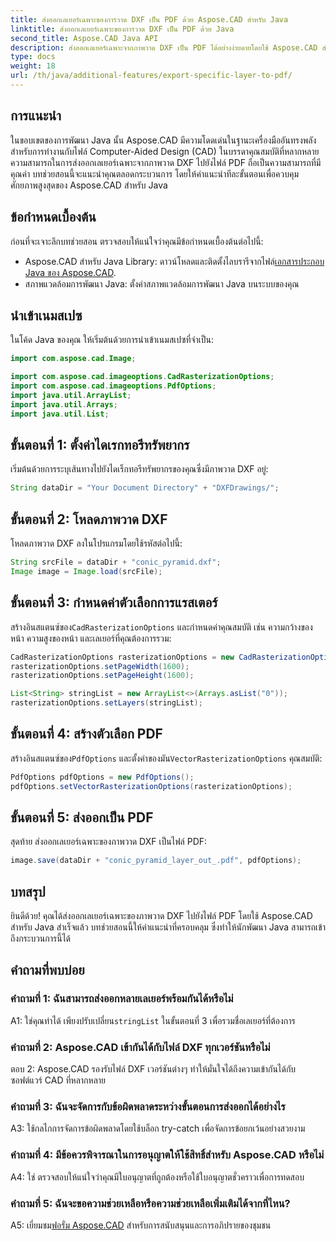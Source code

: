 ```yaml
---
title: ส่งออกเลเยอร์เฉพาะของการวาด DXF เป็น PDF ด้วย Aspose.CAD สำหรับ Java
linktitle: ส่งออกเลเยอร์เฉพาะของการวาด DXF เป็น PDF ด้วย Java
second_title: Aspose.CAD Java API
description: ส่งออกเลเยอร์เฉพาะจากภาพวาด DXF เป็น PDF ได้อย่างง่ายดายโดยใช้ Aspose.CAD สำหรับ Java ปฏิบัติตามคำแนะนำทีละขั้นตอนนี้เพื่อการผสานรวมที่ราบรื่น
type: docs
weight: 18
url: /th/java/additional-features/export-specific-layer-to-pdf/
---
```

## การแนะนำ

ในขอบเขตของการพัฒนา Java นั้น Aspose.CAD มีความโดดเด่นในฐานะเครื่องมืออันทรงพลังสำหรับการทำงานกับไฟล์ Computer-Aided Design (CAD) ในบรรดาคุณสมบัติที่หลากหลาย ความสามารถในการส่งออกเลเยอร์เฉพาะจากภาพวาด DXF ไปยังไฟล์ PDF ถือเป็นความสามารถที่มีคุณค่า บทช่วยสอนนี้จะแนะนำคุณตลอดกระบวนการ โดยให้คำแนะนำทีละขั้นตอนเพื่อควบคุมศักยภาพสูงสุดของ Aspose.CAD สำหรับ Java

## ข้อกำหนดเบื้องต้น

ก่อนที่จะเจาะลึกบทช่วยสอน ตรวจสอบให้แน่ใจว่าคุณมีข้อกำหนดเบื้องต้นต่อไปนี้:

-  Aspose.CAD สำหรับ Java Library: ดาวน์โหลดและติดตั้งไลบรารีจากไฟล์[เอกสารประกอบ Java ของ Aspose.CAD](https://reference.aspose.com/cad/java/).
- สภาพแวดล้อมการพัฒนา Java: ตั้งค่าสภาพแวดล้อมการพัฒนา Java บนระบบของคุณ

## นำเข้าเนมสเปซ

ในโค้ด Java ของคุณ ให้เริ่มต้นด้วยการนำเข้าเนมสเปซที่จำเป็น:

```java
import com.aspose.cad.Image;

import com.aspose.cad.imageoptions.CadRasterizationOptions;
import com.aspose.cad.imageoptions.PdfOptions;
import java.util.ArrayList;
import java.util.Arrays;
import java.util.List;
```

## ขั้นตอนที่ 1: ตั้งค่าไดเรกทอรีทรัพยากร

เริ่มต้นด้วยการระบุเส้นทางไปยังไดเร็กทอรีทรัพยากรของคุณซึ่งมีภาพวาด DXF อยู่:

```java
String dataDir = "Your Document Directory" + "DXFDrawings/";
```

## ขั้นตอนที่ 2: โหลดภาพวาด DXF

โหลดภาพวาด DXF ลงในโปรแกรมโดยใช้รหัสต่อไปนี้:

```java
String srcFile = dataDir + "conic_pyramid.dxf";
Image image = Image.load(srcFile);
```

## ขั้นตอนที่ 3: กำหนดค่าตัวเลือกการแรสเตอร์

 สร้างอินสแตนซ์ของ`CadRasterizationOptions` และกำหนดค่าคุณสมบัติ เช่น ความกว้างของหน้า ความสูงของหน้า และเลเยอร์ที่คุณต้องการรวม:

```java
CadRasterizationOptions rasterizationOptions = new CadRasterizationOptions();
rasterizationOptions.setPageWidth(1600);
rasterizationOptions.setPageHeight(1600);

List<String> stringList = new ArrayList<>(Arrays.asList("0"));
rasterizationOptions.setLayers(stringList);
```

## ขั้นตอนที่ 4: สร้างตัวเลือก PDF

 สร้างอินสแตนซ์ของ`PdfOptions` และตั้งค่าของมัน`VectorRasterizationOptions` คุณสมบัติ:

```java
PdfOptions pdfOptions = new PdfOptions();
pdfOptions.setVectorRasterizationOptions(rasterizationOptions);
```

## ขั้นตอนที่ 5: ส่งออกเป็น PDF

สุดท้าย ส่งออกเลเยอร์เฉพาะของภาพวาด DXF เป็นไฟล์ PDF:

```java
image.save(dataDir + "conic_pyramid_layer_out_.pdf", pdfOptions);
```

## บทสรุป

ยินดีด้วย! คุณได้ส่งออกเลเยอร์เฉพาะของภาพวาด DXF ไปยังไฟล์ PDF โดยใช้ Aspose.CAD สำหรับ Java สำเร็จแล้ว บทช่วยสอนนี้ให้คำแนะนำที่ครอบคลุม ซึ่งทำให้นักพัฒนา Java สามารถเข้าถึงกระบวนการนี้ได้

## คำถามที่พบบ่อย

### คำถามที่ 1: ฉันสามารถส่งออกหลายเลเยอร์พร้อมกันได้หรือไม่

 A1: ใช่คุณทำได้ เพียงปรับเปลี่ยน`stringList` ในขั้นตอนที่ 3 เพื่อรวมชื่อเลเยอร์ที่ต้องการ

### คำถามที่ 2: Aspose.CAD เข้ากันได้กับไฟล์ DXF ทุกเวอร์ชันหรือไม่

ตอบ 2: Aspose.CAD รองรับไฟล์ DXF เวอร์ชันต่างๆ ทำให้มั่นใจได้ถึงความเข้ากันได้กับซอฟต์แวร์ CAD ที่หลากหลาย

### คำถามที่ 3: ฉันจะจัดการกับข้อผิดพลาดระหว่างขั้นตอนการส่งออกได้อย่างไร

A3: ใช้กลไกการจัดการข้อผิดพลาดโดยใช้บล็อก try-catch เพื่อจัดการข้อยกเว้นอย่างสวยงาม

### คำถามที่ 4: มีข้อควรพิจารณาในการอนุญาตให้ใช้สิทธิ์สำหรับ Aspose.CAD หรือไม่

A4: ใช่ ตรวจสอบให้แน่ใจว่าคุณมีใบอนุญาตที่ถูกต้องหรือใช้ใบอนุญาตชั่วคราวเพื่อการทดสอบ

### คำถามที่ 5: ฉันจะขอความช่วยเหลือหรือความช่วยเหลือเพิ่มเติมได้จากที่ไหน?

A5: เยี่ยมชม[ฟอรั่ม Aspose.CAD](https://forum.aspose.com/c/cad/19) สำหรับการสนับสนุนและการอภิปรายของชุมชน